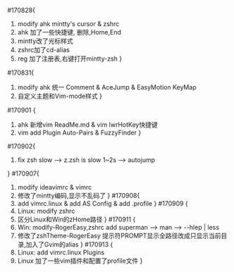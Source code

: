 #170828{
1. modify ahk mintty's cursor & zshrc
2. ahk 加了一些快捷键, 删除,Home,End
3. mintty改了光标样式 
4. zshrc加了cd-alias 
5. reg 加了注册表,右键打开mintty-zsh
}

#170831{
1. modify ahk 统一 Comment & AceJump & EasyMotion KeyMap
2. 自定义主题和Vim-mode样式
}

#170901 {
1. ahk 新增vim ReadMe.md & vim lwrHotKey快捷键 
2. vim add Plugin Auto-Pairs & FuzzyFinder
}

#170902{
1. fix zsh slow --> z.zsh is slow 1~2s --> autojump

}
#170907{
1. modify ideavimrc & vimrc
2. 修改了mintty编码,显示不乱码了
}
#170908{
1. add vimrc.linux & add AS Config & add .profile
}
#170909 {
1. Linux: modify zshrc 
2. 区分Linux和Win的zHome路径
}
#170911 {
1. Win: modify-RogerEasy,zshrc add superman --> man --> --hlep | less
2. 修改了zshTheme-RogerEasy 提示符PROMPT显示全路径改成只显示当前目录,加入了Gvim的alias
}
#170913 {
1. Linux: add vimrc.linux Plugins
2. Linux 加了一些vim插件和配置了profile文件
}
